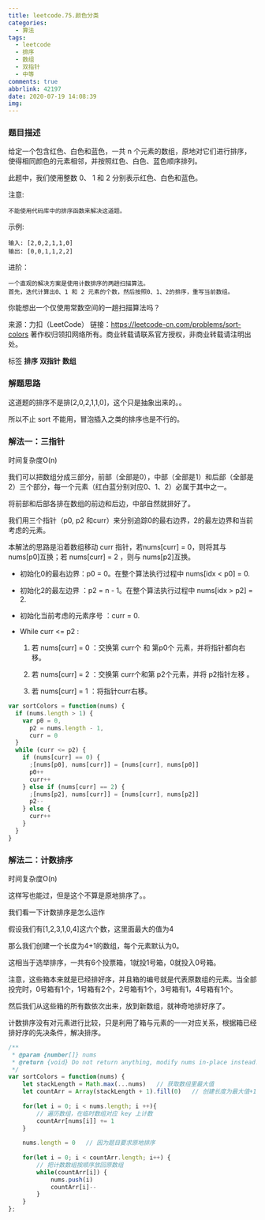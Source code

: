 ```yaml
---
title: leetcode.75.颜色分类
categories:
  - 算法
tags:
  - leetcode
  - 排序
  - 数组
  - 双指针
  - 中等
comments: true
abbrlink: 42197
date: 2020-07-19 14:08:39
img:
---
```


<!--
 * @File: 
 * @Author: 张宏亮 - zhl@xiaoniren.cn
 * @Date: 2019-08-18 15:46:12
 * @LastEditors: 张宏亮<zhl@xiaoniren.cn>
 * @LastEditTime: 2019-08-24 13:45:34
 * @Description: file content
 * @Versions: 1.0.0
 -->
### 题目描述

给定一个包含红色、白色和蓝色，一共 n 个元素的数组，原地对它们进行排序，使得相同颜色的元素相邻，并按照红色、白色、蓝色顺序排列。

此题中，我们使用整数 0、 1 和 2 分别表示红色、白色和蓝色。

注意:
```
不能使用代码库中的排序函数来解决这道题。
```
示例:
```
输入: [2,0,2,1,1,0]
输出: [0,0,1,1,2,2]
```
进阶：
```
一个直观的解决方案是使用计数排序的两趟扫描算法。
首先，迭代计算出0、1 和 2 元素的个数，然后按照0、1、2的排序，重写当前数组。
```
你能想出一个仅使用常数空间的一趟扫描算法吗？

来源：力扣（LeetCode）
链接：https://leetcode-cn.com/problems/sort-colors
著作权归领扣网络所有。商业转载请联系官方授权，非商业转载请注明出处。

标签 **排序** **双指针** **数组**

### 解题思路

这道题的排序不是排[2,0,2,1,1,0]，这个只是抽象出来的。。

所以不止 sort 不能用，冒泡插入之类的排序也是不行的。



### 解法一：三指针

时间复杂度O(n)

我们可以把数组分成三部分，前部（全部是0），中部（全部是1）和后部（全部是2）三个部分，每一个元素（红白蓝分别对应0、1、2）必属于其中之一。

将前部和后部各排在数组的前边和后边，中部自然就排好了。

我们用三个指针（p0, p2 和curr）来分别追踪0的最右边界，2的最左边界和当前考虑的元素。

本解法的思路是沿着数组移动 curr 指针，若nums[curr] = 0，则将其与 nums[p0]互换；若 nums[curr] = 2 ，则与 nums[p2]互换。



- 初始化0的最右边界：p0 = 0。在整个算法执行过程中 nums[idx < p0] = 0.
- 初始化2的最左边界 ：p2 = n - 1。在整个算法执行过程中 nums[idx > p2] = 2.
- 初始化当前考虑的元素序号 ：curr = 0.
- While curr <= p2 :

  1. 若 nums[curr] = 0 ：交换第 curr个 和 第p0个 元素，并将指针都向右移。

  2. 若 nums[curr] = 2 ：交换第 curr个和第 p2个元素，并将 p2指针左移 。

  3. 若 nums[curr] = 1 ：将指针curr右移。



```js
var sortColors = function(nums) {
  if (nums.length > 1) {
    var p0 = 0,
      p2 = nums.length - 1,
      curr = 0
  }
  while (curr <= p2) {
    if (nums[curr] == 0) {
      ;[nums[p0], nums[curr]] = [nums[curr], nums[p0]]
      p0++
      curr++
    } else if (nums[curr] == 2) {
      ;[nums[p2], nums[curr]] = [nums[curr], nums[p2]]
      p2--
    } else {
      curr++
    }
  }
}
```


### 解法二：计数排序

时间复杂度O(n)

这样写也能过，但是这个不算是原地排序了。。

我们看一下计数排序是怎么运作

假设我们有[1,2,3,1,0,4]这六个数，这里面最大的值为4

那么我们创建一个长度为4+1的数组，每个元素默认为0。

这相当于选举排序，一共有6个投票箱，1就投1号箱，0就投入0号箱。

注意，这些箱本来就是已经排好序，并且箱的编号就是代表原数组的元素。当全部投完时，0号箱有1个，1号箱有2个，2号箱有1个，3号箱有1，4号箱有1个。

然后我们从这些箱的所有数依次出来，放到新数组，就神奇地排好序了。

计数排序没有对元素进行比较，只是利用了箱与元素的一一对应关系，根据箱已经排好序的先决条件，解决排序。

```js
/**
 * @param {number[]} nums
 * @return {void} Do not return anything, modify nums in-place instead.
 */
var sortColors = function(nums) {
    let stackLength = Math.max(...nums)   // 获取数组里最大值 
    let countArr = Array(stackLength + 1).fill(0)   // 创建长度为最大值+1的临时数组，并将元素设为0
    
    for(let i = 0; i < nums.length; i ++){
        // 遍历数组，在临时数组对应 key 上计数
        countArr[nums[i]] += 1
    }
    
    nums.length = 0   // 因为题目要求原地排序
    
    for(let i = 0; i < countArr.length; i++) {
        // 把计数数组按顺序放回原数组
        while(countArr[i]) {
            nums.push(i)
            countArr[i]--
        }
    }
};
```